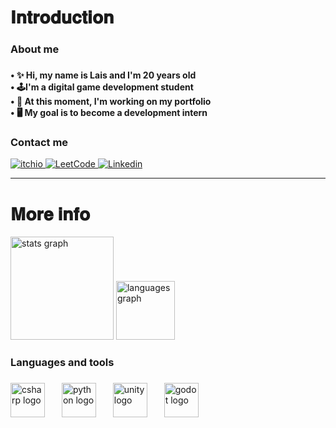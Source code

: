 <h1 align="left">𝐈𝐧𝐭𝐫𝐨𝐝𝐮𝐜𝐭𝐢𝐨𝐧</h1>

###

<h3 align="left">About me</h3>

###

<h4 align="left">• ✨ Hi, my name is Lais and I'm 20 years old<br>• 🕹️I'm a digital game development student<br>• 📖 At this moment, I'm working on my portfolio<br>• 🖥️ My goal is to become a development intern</h4>

###

<h3 align="left">Contact me</h3>

<div align="left">
  <a href="https://itislala.itch.io/">
    <img src="https://img.shields.io/badge/Itch.io-FA5C5C?style=for-the-badge&logo=itchdotio&logoColor=white" alt="itchio">
  </a>
  <a href="https://leetcode.com/u/itislala/">
    <img src="https://img.shields.io/badge/-LeetCode-FFA116?style=for-the-badge&logo=LeetCode&logoColor=black" alt="LeetCode">
  </a>
    <a href="https://linkedin.com/in/laissm">
    <img src="https://img.shields.io/badge/LinkedIn-0077B5?style=for-the-badge&logo=linkedin&logoColor=white" alt="Linkedin">
  </a>
</div>

---

<h1 align="left">𝐌𝐨𝐫𝐞 𝐢𝐧𝐟𝐨</h1>

<div align="left">
  <img src="https://github-readme-stats.vercel.app/api?username=itislala&hide_title=false&hide_rank=false&show_icons=true&include_all_commits=true&count_private=true&disable_animations=false&theme=radical&locale=en&hide_border=true&order=1&custom_title=My%20stats" height="165" alt="stats graph"  />
  <img src="https://github-readme-stats.vercel.app/api/top-langs?username=itislala&locale=en&hide_title=false&layout=compact&card_width=320&langs_count=5&theme=radical&hide_border=true&order=2&custom_title=Main%20languages" height="94" alt="languages graph"  />
</div>

###


<h3 align="left">Languages and tools</h3>

###

<div align="left">
  <img src="https://skillicons.dev/icons?i=cs" height="55" alt="csharp logo"  />
  <img width="19" />
  <img src="https://skillicons.dev/icons?i=py" height="55" alt="python logo"  />
  <img width="19" />
  <img src="https://cdn.simpleicons.org/unity/FFFFFF" height="55" alt="unity logo"  />
  <img width="19" />
  <img src="https://cdn.simpleicons.org/godotengine/478CBF" height="55" alt="godot logo"  />
</div>

###
